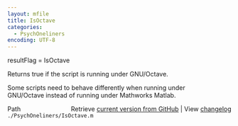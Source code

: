 ```yaml
---
layout: mfile
title: IsOctave
categories:
  - PsychOneliners
encoding: UTF-8
---
```


resultFlag = IsOctave  

Returns true if the script is running under GNU/Octave.  

Some scripts need to behave differently when running under  
GNU/Octave instead of running under Mathworks Matlab.  


<div class="code_header" style="text-align:right;">
  <span style="float:left;">Path&nbsp;&nbsp;</span> <span class="counter">Retrieve <a href=
  "https://raw.github.com/Psychtoolbox-3/Psychtoolbox-3/beta/./PsychOneliners/IsOctave.m">current version from GitHub</a> | View <a href=
  "https://github.com/Psychtoolbox-3/Psychtoolbox-3/commits/beta/./PsychOneliners/IsOctave.m">changelog</a></span>
</div>
<div class="code">
  <code>./PsychOneliners/IsOctave.m</code>
</div>
